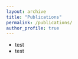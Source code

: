 ```yaml
---
layout: archive
title: "Publications"
permalink: /publications/
author_profile: true
---
```


* test
* test
